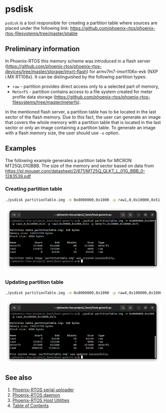 # psdisk

`psdisk` is a tool responsible for creating a partition table where sources are placed under the following link:
<https://github.com/phoenix-rtos/phoenix-rtos-filesystems/tree/master/ptable>

## Preliminary information

In Phoenix-RTOS this memory scheme was introduced in a flash server
(<https://github.com/phoenix-rtos/phoenix-rtos-devices/tree/master/storage/imxrt-flash>) for armv7m7-imxrt106x-evk
(NXP i.MX RT106x). It can be distinguished by the following partition types:

- `raw` - partition provides direct access only to a selected part of memory,
- `MeterFS` - partition contains access to a file system created for meter profile data storage
(<https://github.com/phoenix-rtos/phoenix-rtos-filesystems/tree/master/meterfs>).

In the mentioned flash server, a partition table has to be located in the last sector of the flash memory. Due to this
fact, the user can generate an image that covers the whole memory with a partition table that is located in the last
sector or only an image containing a partition table.
To generate an image with a flash memory size, the user should use `-o` option.

## Examples

The following example generates a partition table for MICRON MT25QL01GBBB. The size of the memory and sector based on
data from <https://pl.mouser.com/datasheet/2/671/MT25Q_QLKT_L_01G_BBB_0-1283539.pdf>

### Creating partition table

```bash
./psdisk partitionTable.img -m 0x8000000,0x1000 -p raw1,0,0x10000,0x51 -p raw2,0x20000,0x1000,0x51 -p meterfs,0x50000,0x50000,0x75
```

![Image](_images/psdisk_ex1.png)

### Updating partition table

```bash
./psdisk partitionTable.img -m 0x8000000,0x1000 -p raw4,0x100000,0x10000,0x51
```

![Image](_images/psdisk_ex2.png)

## See also

1. [Phoenix-RTOS serial uploader](psu.md)
2. [Phoenix-RTOS daemon](phoenixd.md)
3. [Phoenix-RTOS Host Utilities](README.md)
4. [Table of Contents](../README.md)
